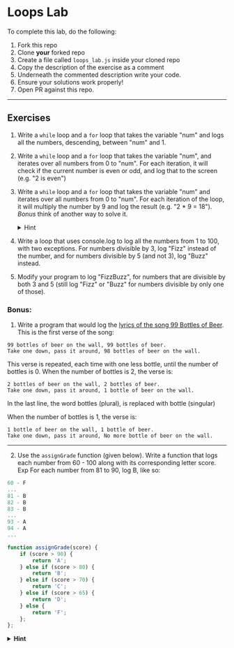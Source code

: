 # Loops Lab

To complete this lab, do the following:

1. Fork this repo
2. Clone **your** forked repo
3. Create a file called `loops_lab.js` inside your cloned repo
4. Copy the description of the exercise as a comment  
5. Underneath the commented description write your code.
6. Ensure your solutions work properly!
7. Open PR against this repo.

___

## Exercises

1. Write a `while` loop and a `for` loop that takes the variable "num" and logs all the numbers, descending, between "num" and 1.

2. Write a `while` loop and a `for` loop that takes the variable "num", and iterates over all numbers from 0 to "num".
For each iteration, it will check if the current number is even or odd, and log that to the screen (e.g. "2 is even")

3. Write a `while` loop and a `for` loop that takes the variable "num" and iterates over all numbers from 0 to "num".
For each iteration of the loop, it will multiply the number by 9 and log the result (e.g. "2 * 9 = 18").
  _Bonus_ think of another way to solve it.
    <details>
      <summary>
        Hint
      </summary>
      Find the final number and increment the loop by 9.
    </details>

4. Write a loop that uses console.log to log all the numbers from 1 to 100, with two exceptions. For numbers divisible by 3, log "Fizz" instead of the number, and for numbers divisible by 5 (and not 3), log "Buzz" instead.

5. Modify your program to log "FizzBuzz", for numbers that are divisible by both 3 and 5 (still log "Fizz" or "Buzz" for numbers divisible by only one of those).

### Bonus:

1. Write a program that would log the [lyrics of the song 99 Bottles of Beer](http://www.99-bottles-of-beer.net/lyrics.html). This is the first verse of the song:

  ```
  99 bottles of beer on the wall, 99 bottles of beer.
  Take one down, pass it around, 98 bottles of beer on the wall.
  ```

  This verse is repeated, each time with one less bottle, until the number of bottles is 0. When the number of bottles is 2, the verse is:

  ```
  2 bottles of beer on the wall, 2 bottles of beer.
  Take one down, pass it around, 1 bottle of beer on the wall.
  ```

  In the last line, the word bottles (plural), is  replaced with bottle (singular)

  When the number of bottles is 1, the verse is:

  ```
  1 bottle of beer on the wall, 1 bottle of beer.
  Take one down, pass it around, No more bottle of beer on the wall.
  ```

___

2. Use the `assignGrade` function (given below). Write a function that logs each number from 60 - 100 along with its corresponding letter score.
Exp For each number from 81 to 90, log B, like so:

```js
60 - F
...
81 - B
82 - B
83 - B
...
93 - A
94 - A
...
```

```js
function assignGrade(score) {
    if (score > 90) {
        return 'A';
    } else if (score > 80) {
        return 'B';
    } else if (score > 70) {
        return 'C';
    } else if (score > 65) {
        return 'D';
    } else {
        return 'F';
    };
};
```
<details>
<summary>
  <b>Hint</b>
</summary>
  Explore this:

  ```js
  let grade = assignGrade(80)
  console.log(grade)
  ```
  What is happening here? Can you explain it?
</details>
